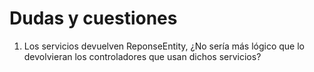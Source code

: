 # Dudas y cuestiones
 1. Los servicios devuelven ReponseEntity, ¿No sería más lógico que lo devolvieran los controladores que usan
 dichos servicios?